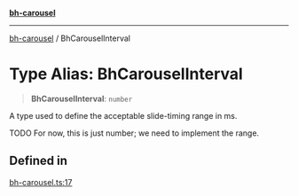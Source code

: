 [**bh-carousel**](../README.md)

---

[bh-carousel](../README.md) / BhCarouselInterval

# Type Alias: BhCarouselInterval

> **BhCarouselInterval**: `number`

A type used to define the acceptable slide-timing range in ms.

TODO For now, this is just number; we need to implement the range.

## Defined in

[bh-carousel.ts:17](https://github.com/ctorgalson/bh-carousel/blob/a3e44d175f59b30d5917c828645f133cce5e9851/src/bh-carousel.ts#L17)
